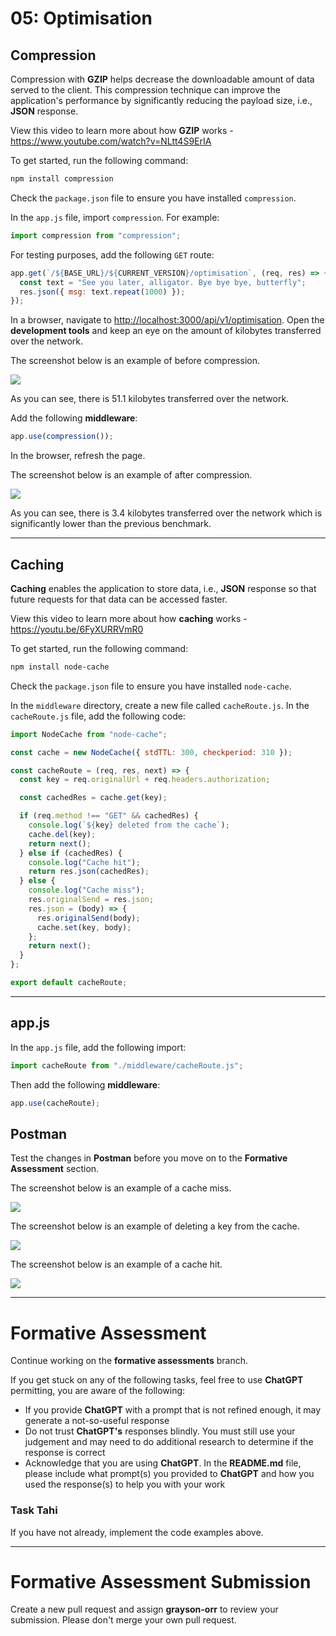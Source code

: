 # 05: Optimisation

## Compression

Compression with **GZIP** helps decrease the downloadable amount of data served to the client. This compression technique can improve the application's performance by significantly reducing the payload size, i.e., **JSON** response.

View this video to learn more about how **GZIP** works - <https://www.youtube.com/watch?v=NLtt4S9ErIA>

To get started, run the following command:

```bash
npm install compression
```

Check the `package.json` file to ensure you have installed `compression`.

In the `app.js` file, import `compression`. For example:

```js
import compression from "compression";
```

For testing purposes, add the following `GET` route:

```js
app.get(`/${BASE_URL}/${CURRENT_VERSION}/optimisation`, (req, res) => {
  const text = "See you later, alligator. Bye bye bye, butterfly";
  res.json({ msg: text.repeat(1000) });
});
```

In a browser, navigate to <http://localhost:3000/api/v1/optimisation>. Open the **development tools** and keep an eye on the amount of kilobytes transferred over the network.

The screenshot below is an example of before compression.

![](https://github.com/otago-polytechnic-bit-courses/ID608001-intermediate-app-dev-concepts/blob/master/resources/img/06-optimisation/06-optimisation-1.PNG)

As you can see, there is 51.1 kilobytes transferred over the network.

Add the following **middleware**:

```js
app.use(compression());
```

In the browser, refresh the page.

The screenshot below is an example of after compression.

![](https://github.com/otago-polytechnic-bit-courses/ID608001-intermediate-app-dev-concepts/blob/master/resources/img/06-optimisation/06-optimisation-2.PNG)

As you can see, there is 3.4 kilobytes transferred over the network which is significantly lower than the previous benchmark.

---

## Caching

**Caching** enables the application to store data, i.e., **JSON** response so that future requests for that data can be accessed faster.

View this video to learn more about how **caching** works - <https://youtu.be/6FyXURRVmR0>

To get started, run the following command:

```bash
npm install node-cache
```

Check the `package.json` file to ensure you have installed `node-cache`.

In the `middleware` directory, create a new file called `cacheRoute.js`. In the `cacheRoute.js` file, add the following code:

```js
import NodeCache from "node-cache";

const cache = new NodeCache({ stdTTL: 300, checkperiod: 310 });

const cacheRoute = (req, res, next) => {
  const key = req.originalUrl + req.headers.authorization;

  const cachedRes = cache.get(key);

  if (req.method !== "GET" && cachedRes) {
    console.log(`${key} deleted from the cache`);
    cache.del(key);
    return next();
  } else if (cachedRes) {
    console.log("Cache hit");
    return res.json(cachedRes);
  } else {
    console.log("Cache miss");
    res.originalSend = res.json;
    res.json = (body) => {
      res.originalSend(body);
      cache.set(key, body);
    };
    return next();
  }
};

export default cacheRoute;
```

---

## app.js

In the `app.js` file, add the following import:

```js
import cacheRoute from "./middleware/cacheRoute.js";
```

Then add the following **middleware**:

```js
app.use(cacheRoute);
```

## Postman

Test the changes in **Postman** before you move on to the **Formative Assessment** section.

The screenshot below is an example of a cache miss.

![](https://github.com/otago-polytechnic-bit-courses/ID608001-intermediate-app-dev-concepts/blob/master/resources/img/06-optimisation/06-optimisation-3.PNG)

The screenshot below is an example of deleting a key from the cache.

![](https://github.com/otago-polytechnic-bit-courses/ID608001-intermediate-app-dev-concepts/blob/master/resources/img/06-optimisation/06-optimisation-4.PNG)

The screenshot below is an example of a cache hit.

![](https://github.com/otago-polytechnic-bit-courses/ID608001-intermediate-app-dev-concepts/blob/master/resources/img/06-optimisation/06-optimisation-5.PNG)

---

# Formative Assessment

Continue working on the **formative assessments** branch.

If you get stuck on any of the following tasks, feel free to use **ChatGPT** permitting, you are aware of the following:

- If you provide **ChatGPT** with a prompt that is not refined enough, it may generate a not-so-useful response
- Do not trust **ChatGPT's** responses blindly. You must still use your judgement and may need to do additional research to determine if the response is correct
- Acknowledge that you are using **ChatGPT**. In the **README.md** file, please include what prompt(s) you provided to **ChatGPT** and how you used the response(s) to help you with your work

### Task Tahi

If you have not already, implement the code examples above.

---

# Formative Assessment Submission

Create a new pull request and assign **grayson-orr** to review your submission. Please don't merge your own pull request.
